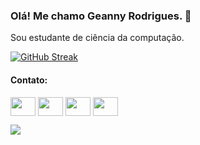 ### Olá! Me chamo Geanny Rodrigues. 👋
Sou estudante de ciência da computação.


[![GitHub Streak](https://github-readme-streak-stats.herokuapp.com/?user=GeannyR)](https://git.io/streak-stats)


<h4 align="left">Contato:</h4>
<p align="left">
<a href="seu link" target="blank"><img align="center" src="https://cdn.jsdelivr.net/npm/simple-icons@3.0.1/icons/twitter.svg" alt="" height="30" width="40"/></a>
<a href="seu link" target="blank"><img align="center" src="https://cdn.jsdelivr.net/npm/simple-icons@3.0.1/icons/linkedin.svg" alt="" height="30" width="40" /></a>
<a href="seu link" target="blank"><img align="center" src="https://cdn.jsdelivr.net/npm/simple-icons@3.0.1/icons/instagram.svg" alt="" height="30" width="40" /></a>
<a href="seu link" target="blank"><img align="center" src="https://cdn.jsdelivr.net/npm/simple-icons@3.0.1/icons/youtube.svg" alt="" height="30" width="40" /></a>
</p>


<img src="https://github.com/pr2tik1/pr2tik1/blob/master/IMAGE-NAME">


